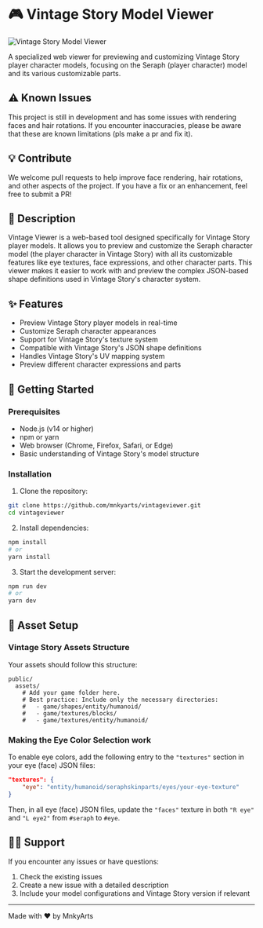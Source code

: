 # 🎮 Vintage Story Model Viewer
![Vintage Story Model Viewer](https://i.imgur.com/b9BUEub.png)

A specialized web viewer for previewing and customizing Vintage Story player character models, focusing on the Seraph (player character) model and its various customizable parts.

## ⚠️ Known Issues

This project is still in development and has some issues with rendering faces and hair rotations. If you encounter inaccuracies, please be aware that these are known limitations (pls make a pr and fix it).

## 💡 Contribute

We welcome pull requests to help improve face rendering, hair rotations, and other aspects of the project. If you have a fix or an enhancement, feel free to submit a PR!

## 📝 Description

Vintage Viewer is a web-based tool designed specifically for Vintage Story player models. It allows you to preview and customize the Seraph character model (the player character in Vintage Story) with all its customizable features like eye textures, face expressions, and other character parts. This viewer makes it easier to work with and preview the complex JSON-based shape definitions used in Vintage Story's character system.

## ✨ Features

- Preview Vintage Story player models in real-time
- Customize Seraph character appearances
- Support for Vintage Story's texture system
- Compatible with Vintage Story's JSON shape definitions
- Handles Vintage Story's UV mapping system
- Preview different character expressions and parts

## 🚀 Getting Started

### Prerequisites

- Node.js (v14 or higher)
- npm or yarn
- Web browser (Chrome, Firefox, Safari, or Edge)
- Basic understanding of Vintage Story's model structure

### Installation

1. Clone the repository:
```bash
git clone https://github.com/mnkyarts/vintageviewer.git
cd vintageviewer
```

2. Install dependencies:
```bash
npm install
# or
yarn install
```

3. Start the development server:
```bash
npm run dev
# or
yarn dev
```

## 🎨 Asset Setup

### Vintage Story Assets Structure

Your assets should follow this structure:
```
public/
  assets/
    # Add your game folder here.
    # Best practice: Include only the necessary directories:
    #   - game/shapes/entity/humanoid/
    #   - game/textures/blocks/
    #   - game/textures/entity/humanoid/
```

### Making the Eye Color Selection work

To enable eye colors, add the following entry to the `"textures"` section in your eye (face) JSON files:

```json
"textures": {
    "eye": "entity/humanoid/seraphskinparts/eyes/your-eye-texture"
}
```

Then, in all eye (face) JSON files, update the `"faces"` texture in both `"R eye"` and `"L eye2"` from `#seraph` to `#eye`.

## 👯‍♂️ Support

If you encounter any issues or have questions:
1. Check the existing issues
2. Create a new issue with a detailed description
3. Include your model configurations and Vintage Story version if relevant

---

Made with ❤️ by MnkyArts
